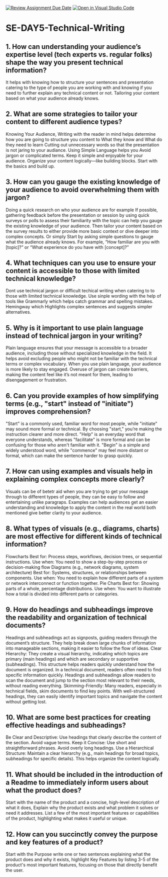 [![Review Assignment Due Date](https://classroom.github.com/assets/deadline-readme-button-22041afd0340ce965d47ae6ef1cefeee28c7c493a6346c4f15d667ab976d596c.svg)](https://classroom.github.com/a/zsAR-pyY)
[![Open in Visual Studio Code](https://classroom.github.com/assets/open-in-vscode-2e0aaae1b6195c2367325f4f02e2d04e9abb55f0b24a779b69b11b9e10269abc.svg)](https://classroom.github.com/online_ide?assignment_repo_id=18489844&assignment_repo_type=AssignmentRepo)
# SE-DAY5-Technical-Writing
## 1. How can understanding your audience’s expertise level (tech experts vs. regular folks) shape the way you present technical information?
It helps with knowing how to structure your sentences and presentation catering to the type of people you are working with and knowing if you need to further explain any technical content or not. Tailoring your content based on what your audience already knows.

## 2. What are some strategies to tailor your content to different audience types?
Knowing Your Audience, Writing with the reader in mind helps determine how you are going to structure you content to What they know and What do they need to learn
Cutting out unnecessary words so that the presentation is not jaring to your audiance.
Using Simple Language helps you Avoid jargon or complicated terms. Keep it simple and enjoyable for your audience.
Organize your content logically—like building blocks. Start with the basics and build up.

## 3. How can you gauge the existing knowledge of your audience to avoid overwhelming them with jargon?
Doing a quick research on who your audience are for example If possible, gathering feedback before the presentation or session by using quick surveys or polls to assess their familiarity with the topic can help you gauge the existing knowledge of your audience. Then tailor your content based on the survey results to either provide more basic context or dive deeper into complex concepts. Or simply Start by asking simple questions to gauge what the audience already knows. For example, “How familiar are you with [topic]?” or “What experience do you have with [concept]?”

## 4. What techniques can you use to ensure your content is accessible to those with limited technical knowledge?
Dont use technical jargon or difficult techical writing when catering to to those with limited technical knowledge. Use sinple wording with the help of tools like Grammarly which helps catch grammar and spelling mistakes. Hemingway which Highlights complex sentences and suggests simpler alternatives.


## 5. Why is it important to use plain language instead of technical jargon in your writing?
Plain language ensures that your message is accessible to a broader audience, including those without specialized knowledge in the field. It helps avoid excluding people who might not be familiar with the technical terms or complex vocabulary.
When you use plain language, your audience is more likely to stay engaged. Overuse of jargon can create barriers, making the content feel like it’s not meant for them, leading to disengagement or frustration.

## 6. Can you provide examples of how simplifying terms (e.g., "start" instead of "initiate") improves comprehension?
"Start" is a commonly used, familiar word for most people, while "initiate" may sound more formal or technical. By choosing "start," you’re making the instruction clearer and more direct. 
"Help" is an everyday word that everyone understands, whereas "facilitate" is more formal and can be confusing for those who aren't familiar with it.
 "Begin" is a simple and widely understood word, while "commence" may feel more distant or formal, which can make the sentence harder to grasp quickly.

## 7. How can using examples and visuals help in explaining complex concepts more clearly?
Visuals can be of betetr aid when you are trying to get your message through to different types of people, they can be easy to follow and entertaining unlike paragraps. Examples can help audiences get an easier understanding and knowledge to apply the content in the real world both mentioned give better clarity to your audience.

## 8. What types of visuals (e.g., diagrams, charts) are most effective for different kinds of technical information?
 Flowcharts
Best for: Process steps, workflows, decision trees, or sequential instructions.
Use when: You need to show a step-by-step process or decision-making flow
Diagrams (e.g., network diagrams, system architecture)
Best for: Systems, structures, or relationships between components.
Use when: You need to explain how different parts of a system or network interconnect or function together.
 Pie Charts
Best for: Showing parts of a whole, percentage distributions.
Use when: You want to illustrate how a total is divided into different parts or categories.

## 9. How do headings and subheadings improve the readability and organization of technical documents?
 Headings and subheadings act as signposts, guiding readers through the document’s structure. They help break down large chunks of information into manageable sections, making it easier to follow the flow of ideas.
Clear Hierarchy: They create a visual hierarchy, indicating which topics are primary (main headings) and which are secondary or supportive (subheadings). This structure helps readers quickly understand how the document is organized.
In a technical document, readers often need to find specific information quickly. Headings and subheadings allow readers to scan the document and jump to the section most relevant to their needs, without reading everything.
Skimming-Friendly: Many readers, especially in technical fields, skim documents to find key points. With well-structured headings, they can easily identify important topics and navigate the content without getting lost.

## 10. What are some best practices for creating effective headings and subheadings?
Be Clear and Descriptive: Use headings that clearly describe the content of the section. Avoid vague terms.
Keep it Concise: Use short and straightforward phrases. Avoid overly long headings.
Use a Hierarchical Structure: Maintain a clear hierarchy (e.g., main headings for broad topics, subheadings for specific details). This helps organize the content logically.

## 11. What should be included in the introduction of a Readme to immediately inform users about what the product does?
Start with the name of the product and a concise, high-level description of what it does, Explain why the product exists and what problem it solves or need it addresses.
List a few of the most important features or capabilities of the product, highlighting what makes it useful or unique.

## 12. How can you succinctly convey the purpose and key features of a product?
Start with the Purpose write one or two sentences explaining what the product does and why it exists, highlight Key Features by listing 3-5 of the product's most important features, focusing on those that directly benefit the user.
